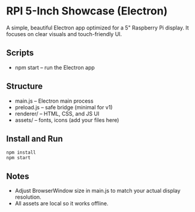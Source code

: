 RPI 5-Inch Showcase (Electron)
================================

A simple, beautiful Electron app optimized for a 5" Raspberry Pi display. It focuses on clear visuals and touch-friendly UI.

Scripts
-------

- npm start – run the Electron app

Structure
---------

- main.js – Electron main process
- preload.js – safe bridge (minimal for v1)
- renderer/ – HTML, CSS, and JS UI
- assets/ – fonts, icons (add your files here)

Install and Run
---------------

```
npm install
npm start
```

Notes
-----

- Adjust BrowserWindow size in main.js to match your actual display resolution.
- All assets are local so it works offline.

